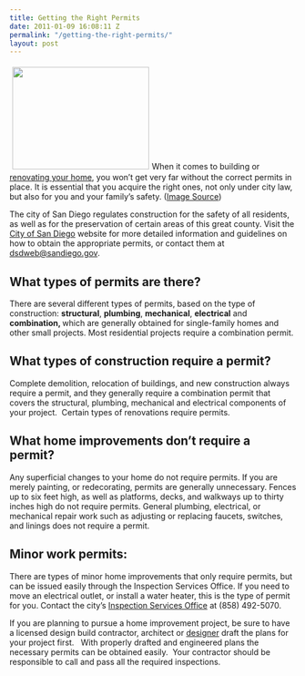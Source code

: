 ```yaml
---
title: Getting the Right Permits
date: 2011-01-09 16:08:11 Z
permalink: "/getting-the-right-permits/"
layout: post
---
```


<a href="http://murraylampert.com/wp-content/uploads/2011/01/building-construction-permit-image.jpg"><img class="alignleft size-full wp-image-697" style="margin: 5px;" title="building-construction-permit-image" src="http://murraylampert.com/wp-content/uploads/2011/01/building-construction-permit-image.jpg" alt="" width="240" height="180" /></a>When it comes to building or <a href="http://www.murraylampert.com/">renovating your  home</a>, you won’t get very far without the correct permits in place. It is essential that you acquire the right  ones, not only under city law, but also for you and your family’s safety. (<a href="http://www.flickr.com/photos/thetruthabout/">Image Source</a>)

The city of San Diego regulates construction  for the safety of all residents, as well as for the preservation of certain  areas of this great county. Visit the <a href="http://www.sandiego.gov/development-services/index.shtml">City  of San Diego</a> website for more detailed information and  guidelines on how to obtain the appropriate permits, or contact them at <a href="mailto:dsdweb@sandiego.gov">dsdweb@sandiego.gov</a>.
<h2>What types of permits are there?</h2>
There are several different types of permits,  based on the type of construction: <strong>structural</strong>, <strong>plumbing</strong>, <strong>mechanical</strong>, <strong>electrical</strong> and <strong>combination, </strong>which are generally  obtained for single-family homes and other small projects. Most residential  projects require a combination permit.
<h2>What types of construction require a permit?</h2>
Complete demolition, relocation of buildings, and new  construction always require a permit, and they generally require a combination  permit that covers the structural, plumbing, mechanical and electrical  components of your project.  Certain  types of renovations require permits.
<h2>What home improvements don’t require a permit?</h2>
Any superficial changes to your home do not require permits.  If you are merely painting, or redecorating, permits are generally unnecessary.  Fences up to six feet high, as well as platforms, decks, and walkways up to  thirty inches high do not require permits. General plumbing, electrical, or  mechanical repair work such as adjusting or replacing faucets, switches, and  linings does not require a permit.
<h2>Minor work permits:</h2>
There are types of minor home improvements that only require  permits, but can be issued easily through the Inspection Services Office. If  you need to move an electrical outlet, or install a water heater, this is the  type of permit for you. Contact the city’s <a href="http://www.sandiego.gov/development-services/contact/servmap2.shtml">Inspection  Services Office</a> at (858) 492-5070.

If you are planning to pursue a home improvement project, be  sure to have a licensed design build contractor, architect or <a href="http://www.murraylampert.com/san-diego-home-design-serivces/">designer</a> draft the plans for your project first.   With properly drafted and engineered plans the necessary permits can be obtained easily.  Your contractor should be responsible to call and pass all the required inspections.
